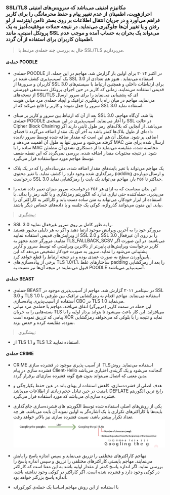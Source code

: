 ### SSL/TLS مکانیزم امنیتی‌ می‌باشد که سرویس‌های امنیتی احراز‌هویت، اطمینان از عدم تغییر پیام و حفظ محرمانگی را برای کاربر فراهم می‌آورد و در جریان انتقال اطلاعات بر روی بستر نا‌امن اینترنت از لو رفتن و یا تغییر آن‌ها جلوگیری می‌نماید. در نتیجه حملات موفقیت‌آمیز به یک پروتکل امنیتی، مانند SSL می‌تواند یک بحران به حساب آمده و موجب عدم اطمینان کاربران برای استفاده از آن گردد.

> حال به بررسی چند حمله‌ی مرتبط با SSL/TLS می‌پردازیم.

#### حمله‌ی   POODLE

* حمله‌ی POODLE در اکتبر ۲۰۱۴ برای اولین بار گزارش شد. مهاجم در این حمله، از یک آسیب‌پذیری کشف شده در SSL 3.0 استفاده می‌نماید . هنوز هم تعدادی از کاربران و سرور‌ها از SSL 3.0 برای ارتباطات داخلی‌ و همچنین ارتباط با سیستم‌های قدیمی استفاده می‌نمایند. زمانی که کاربر در حین اجرای پروتکل دست‌دهی فهرستی از نسخه‌های SSL/TLS ای که پشتیبانی می‌نماید را برای سرور ارسال می‌نماید، مهاجم در میان راه با رهگیری ترافیک و ایجاد حمله‌ی مرد میانی هویت سرور را جعل نموده و کاربر را قانع می‌کند که از SSL 3.0 استفاده نماید.

* بعد از آن که ارتباط بین سرور و کاربر بر مبنای SSL 3.0 بنا شد، آن‌گاه مهاجم، حمله‌ی POODLE را آغاز می‌نماید. آسیب‌پذیری در این نسخه‌ی SSL در حالت Cipher Block Chaining می‌باشد. از آنجایی که بلاک‌های رمز طول ثابتی دارند اگر داده‌ای از طول بلاک‌ها کمتر باشد به آخر آن یک مقدار اضافه می‌گردد تا فضای اضافی پر شود. مشکل آن هم این است که مقدار ضافه شده توسط سرور نادیده گرفته می‌شود و سرور تنها به طول آن اهمیت می‌دهد و MAC ارسال شده برای متن ساده را با MAC محاسبه شده، مقایسه می‌نماید تا از دستکاری نشدن آن مطمئن شود. در نتیجه محتویات مقدار اضافه شده، بررسی نمی‌گردد که این نقطه ضعف توسط مهاجم مورد سو‌استفاده قرار می‌گیرد.

* یک مهاجم می‌تواند با تغیر بایت‌های مقدار اضافه شده، متن‌ساده‌ای را که در یک بلاک رمز‌گذاری شده وجود دارد را کشف نماید. با تغیر محتوی padding و ارسال دوباره‌ی درخواست SSL 3.0 حداکثر تا ۲۵۶ بار، مهاجم می‌تواند یک بایت را رمز‌گشایی نماید.

* این بدان معناست که به ازای هر ۲۵۶ درخواست، سرور میزان تغییر داده شده را می‌پذیرد. حمله‌کننده حتی نیازی ندارد که الگوریتم رمز‌نگاری و یا کلید رمز را بداند. با استفاده از ابزار خودکار، می‌تواند به متن ساده دست یابد و کاراکتر به کاراکتر آن را بیابد. این متون می‌توانند گذر‌واژه، کوکی یک جلسه و یا داده‌های حساس دیگر باشند.

> پیشگیری:

* SSL 3.0 را به طور کامل بر روی سرور غیر‌فعال نمایید.
* مرورگر خود را به آخرین ویرایش موجود ارتقا دهید و اگر به هر دلیلی مجبور هستید از ویرایش‌های قدیمی استفاده نمایید SSL 2.0 و SSL 3.0 را بر روی آن غیر‌فعال نمایید. مرورگر جدید مجهز به TLS_FALLBACK_SCSV می‌باشند. در این صورت اگر کاربر درخواست ویرایش‌های پایین‌تر از بالاترین ویرایشی که توسط سرور و کاربر پشتیبانی می‌شود را نماید، سرور به صورت خودکار تشخیص می‌دهد که این پایین‌آوردن سطح به صورت عمدی بوده و در نتیجه ارتباط را قطع خواهد کرد.
* برخی از پیاده‌سازی‌های TLS 1.0/1.1، ساختار‌های غلط padding را بعد از رمز‌گشایی قبول می‌نمایند در نتیجه آن‌ها نیز نسبت به POODLE آسیب‌پذیر می‌باشند.

#### حمله‌ی BEAST
* حمله‌ی BEAST در سپتامبر ۲۰۱۱ گزارش شد. مهاجم از آسیب‌پذیری موجود در SSL 3.0 و TLS 1.0 استفاده می‌نماید. مهاجم اقدام به رمز‌گشایی ترافیک بین طرفین با استفاده از آسیب‌پذیری پیاده‌سازی CBC در TLS 1.0 می‌نماید.
* این حمله در سمت کاربر (مرورگر) اتفاق می‌افتد. مهاجم با حمله‌ی مرد‌ میانی بسته‌هایی را به جریان TLS می‌افزاید. این کار باعث می‌شود تا بتواند بردار اولیه را با پیامی که تزریق نموده است XOR نماید و نتیجه را با بلوکی که می‌خواهد رمز‌گشایی نموده، مقایسه کرده و حدس بزند.

> پیشگیری:
* از TLS 1.1 و TLS 1.2 استفاده نمایید.

#### حمله‌ی CRIME
* CRIME از آسیب پذیری موجود در فشرده سازی  TLSاستفاده می‌نماید. روش فشرده سازی در پیام Client-Hello گنجانده می‌شود و یک گزینه‌ی اختیاری می‌باشد بدین معنی که اتصال می‌تواند بدون هیچ گونه فشرده سازی‌ای برقرار گردد.
* هدف اصلی از فشرده‌سازی، کاهش استفاده از پهنای باند در عین حفظ یکپارچگی و امنیت در حین تبادل حجم زیادی از اطلاعات می‌باشد. DEFLATE رایج ترین الگوریتم فشرده سازی‌ای می‌باشد که مورد استفاده قرار می‌گیرد.
* یکی از روش‌های اصلی استفاده شده توسط الگوریتم های فشرده‌سازی جای‌گذاری بایت‌ها یا کاراکتر‌های تکراری با یک اشاره‌گر به اولین نمونه‌ آن بایت می‌باشد. هر چه تعداد تکرار بیشتر باشد، نسبت فشرده سازی نیز بالاتر خواهد رفت.
![](https://github.com/Fire-Null/Security-solutions/blob/main/SSL%26TLS/image1.png)

* مهاجم کاراکتر‌های مختلفی را تزریق می‌نماید و سپس اندازه پاسخ را پایش می‌نمایند. مهاجم بایستی کاراکتر‌های مختلفی را تزریق و سپس اندازه پاسخ را بررسی نماید. اگر اندازه پاسخ كمتر از مقدار اولیه باشد به این معنا است که کاراکتر در کوکی وجود دارد و فشرده شده است. اگر کاراکتر در کوکی وجود نداشته باشد، اندازه پاسخ بزرگتر خواهد بود.
* با استفاده از اين روش مهاجم اساسا یک حمله‌ی کورکورانه 
